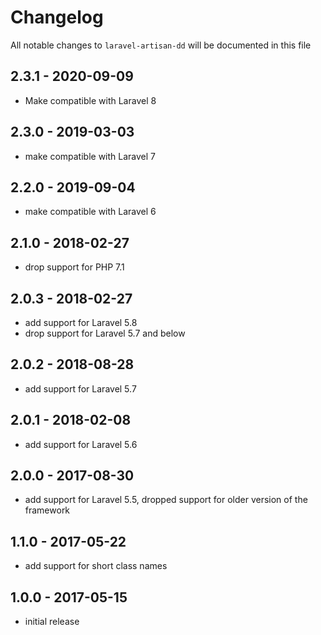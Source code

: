 # Changelog

All notable changes to `laravel-artisan-dd` will be documented in this file

## 2.3.1 - 2020-09-09

- Make compatible with Laravel 8

## 2.3.0 - 2019-03-03

- make compatible with Laravel 7

## 2.2.0 - 2019-09-04

- make compatible with Laravel 6

## 2.1.0 - 2018-02-27

- drop support for PHP 7.1

## 2.0.3 - 2018-02-27

- add support for Laravel 5.8
- drop support for Laravel 5.7 and below

## 2.0.2 - 2018-08-28

- add support for Laravel 5.7

## 2.0.1 - 2018-02-08

- add support for Laravel 5.6

## 2.0.0 - 2017-08-30

- add support for Laravel 5.5, dropped support for older version of the framework

## 1.1.0 - 2017-05-22

- add support for short class names

## 1.0.0 - 2017-05-15

- initial release
